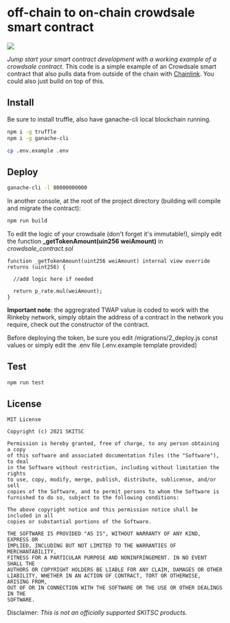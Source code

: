 # off-chain to on-chain crowdsale smart contract

<img src="https://img.shields.io/badge/solidity-6.7-green" />

<i> Jump start your smart contract development with a working example of a crowdsale contract</i>. This code is a simple example of an Crowdsale smart contract that also pulls data from outside of the chain with <a href="https://chain.link/">Chainlink</a>. You could also just build on top of this.

## Install

Be sure to install truffle, also have ganache-cli local blockchain running.
```bash
npm i -g truffle
npm i -g ganache-cli

cp .env.example .env
```

## Deploy
```bash
ganache-cli -l 80000000000
```

In another console, at the root of the project directory (building will compile and migrate the contract):
```bash
npm run build
```

To edit the logic of your crowdsale (don't forget it's immutable!), simply edit the function <strong>_getTokenAmount(uin256 weiAmount)</strong> in <i>crowdsale_contract.sol</i>
```solidity
function _getTokenAmount(uint256 weiAmount) internal view override returns (uint256) {
        
  //add logic here if needed
		
  return p_rate.mul(weiAmount);
}
```
<strong>Important note</strong>: the aggregrated TWAP value is coded to work with the Rinkeby network, simply obtain the address of a contract in the network you require, check out the constructor of the contract.

Before deploying the token, be sure you edit /migrations/2_deploy.js const values or simply edit the .env file (.env.example template provided)

## Test

```bash
npm run test
```

## License
```text
MIT License

Copyright (c) 2021 SKITSC

Permission is hereby granted, free of charge, to any person obtaining a copy
of this software and associated documentation files (the "Software"), to deal
in the Software without restriction, including without limitation the rights
to use, copy, modify, merge, publish, distribute, sublicense, and/or sell
copies of the Software, and to permit persons to whom the Software is
furnished to do so, subject to the following conditions:

The above copyright notice and this permission notice shall be included in all
copies or substantial portions of the Software.

THE SOFTWARE IS PROVIDED "AS IS", WITHOUT WARRANTY OF ANY KIND, EXPRESS OR
IMPLIED, INCLUDING BUT NOT LIMITED TO THE WARRANTIES OF MERCHANTABILITY,
FITNESS FOR A PARTICULAR PURPOSE AND NONINFRINGEMENT. IN NO EVENT SHALL THE
AUTHORS OR COPYRIGHT HOLDERS BE LIABLE FOR ANY CLAIM, DAMAGES OR OTHER
LIABILITY, WHETHER IN AN ACTION OF CONTRACT, TORT OR OTHERWISE, ARISING FROM,
OUT OF OR IN CONNECTION WITH THE SOFTWARE OR THE USE OR OTHER DEALINGS IN THE
SOFTWARE.
```

Disclaimer: _This is not an officially supported SKITSC products._
